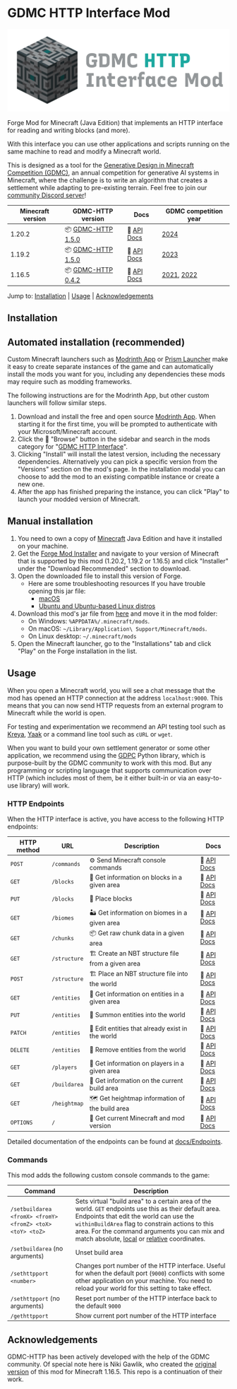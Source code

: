 # GDMC HTTP Interface Mod

![logo](common/src/main/resources/logo.png)

Forge Mod for Minecraft (Java Edition) that implements an HTTP interface for reading and writing blocks (and more).

With this interface you can use other applications and scripts running on the same machine to read and modify a Minecraft world.

This is designed as a tool for the [Generative Design in Minecraft Competition (GDMC)](https://gendesignmc.wikidot.com), an annual competition for generative AI systems in Minecraft, where the challenge is to write an algorithm that creates a settlement while adapting to pre-existing terrain. Feel free to join our [community Discord server](https://discord.gg/YwpPCRQWND)!

| Minecraft version | GDMC-HTTP version                                                                           | Docs                                                                                          | GDMC competition year                                                                                                                                                    |
|-------------------|---------------------------------------------------------------------------------------------|-----------------------------------------------------------------------------------------------|--------------------------------------------------------------------------------------------------------------------------------------------------------------------------|
| 1.20.2            | 📦 [GDMC-HTTP 1.5.0](https://github.com/Niels-NTG/gdmc_http_interface/releases/tag/v1.5.0)  | 📒 [API Docs](https://github.com/Niels-NTG/gdmc_http_interface/tree/v1.5.0/docs/Endpoints.md) | [2024](https://gendesignmc.wikidot.com/wiki:2024-settlement-generation-competition)                                                                                      |
| 1.19.2            | 📦 [GDMC-HTTP 1.5.0](https://github.com/Niels-NTG/gdmc_http_interface/releases/tag/v1.5.0)  | 📒 [API Docs](https://github.com/Niels-NTG/gdmc_http_interface/tree/v1.5.0/docs/Endpoints.md) | [2023](https://gendesignmc.wikidot.com/wiki:2023-settlement-generation-competition)                                                                                      |
| 1.16.5            | 📦 [GDMC-HTTP 0.4.2](https://github.com/nikigawlik/gdmc_http_interface/releases/tag/v0.4.2) | 📒 [API Docs](https://github.com/nikigawlik/gdmc_http_interface/wiki)                         | [2021](https://gendesignmc.wikidot.com/wiki:2021-settlement-generation-competition), [2022](https://gendesignmc.wikidot.com/wiki:2022-settlement-generation-competition) |

Jump to: [Installation](#Installation) | [Usage](#Usage) | [Acknowledgements](#Acknowledgements)

## Installation

## Automated installation (recommended)

Custom Minecraft launchers such as [Modrinth App](https://modrinth.com/app) or [Prism Launcher](https://prismlauncher.org/) make it easy to create separate instances of the game and can automatically install the mods you want for you, including any dependencies these mods may require such as modding frameworks.

The following instructions are for the Modrinth App, but other custom launchers will follow similar steps.

1. Download and install the free and open source [Modrinth App](https://modrinth.com/app). When starting it for the first time, you will be prompted to authenticate with your Microsoft/Minecraft account.
2. Click the 🔎 "Browse" button in the sidebar and search in the mods category for "[GDMC HTTP Interface](https://modrinth.com/mod/gdmc-http-interface/)".
3. Clicking "Install" will install the latest version, including the necessary dependencies. Alternatively you can pick a specific version from the "Versions" section on the mod's page. In the installation modal you can choose to add the mod to an existing compatible instance or create a new one.
4. After the app has finished preparing the instance, you can click "Play" to launch your modded version of Minecraft.

## Manual installation

1. You need to own a copy of [Minecraft](https://www.minecraft.net/) Java Edition and have it installed on your machine.
2. Get the [Forge Mod Installer](https://files.minecraftforge.net/net/minecraftforge/forge/) and navigate to your version of Minecraft that is supported by this mod (1.20.2, 1.19.2 or 1.16.5) and click "Installer" under the "Download Recommended" section to download.
3. Open the downloaded file to install this version of Forge.
    - Here are some troubleshooting resources If you have trouble opening this jar file:
        - [macOS](https://discussions.apple.com/thread/252960079)
        - [Ubuntu and Ubuntu-based Linux distros](https://itsfoss.com/run-jar-file-ubuntu-linux/)
4. Download this mod's jar file from [here](https://github.com/Niels-NTG/gdmc_http_interface/releases/latest) and move it in the mod folder:
    - On Windows: `%APPDATA%/.minecraft/mods`.
    - On macOS: `~/Library/Application\ Support/Minecraft/mods`.
    - On Linux desktop: `~/.minecraft/mods`
5. Open the Minecraft launcher, go to the "Installations" tab and click "Play" on the Forge installation in the list.

## Usage

When you open a Minecraft world, you will see a chat message that the mod has opened an HTTP connection at the address `localhost:9000`. This means that you can now send HTTP requests from an external program to Minecraft while the world is open.

For testing and experimentation we recommend an API testing tool such as [Kreya](https://kreya.app), [Yaak](https://yaak.app) or a command line tool such as `cURL` or `wget`.

When you want to build your own settlement generator or some other application, we recommend using the [GDPC](https://github.com/avdstaaij/gdpc) Python library, which is purpose-built by the GDMC community to work with this mod. But any programming or scripting language that supports communication over HTTP (which includes most of them, be it either built-in or via an easy-to-use library) will work.

### HTTP Endpoints

When the HTTP interface is active, you have access to the following HTTP endpoints:

| HTTP method | URL          | Description                                      | Docs                                                         |
| ----------- | ------------ | ------------------------------------------------ | ------------------------------------------------------------ |
| `POST`      | `/commands`  | ⚙️ Send Minecraft console commands                | 📒 [API Docs](https://github.com/Niels-NTG/gdmc_http_interface/blob/v1.5.0/docs/Endpoints.md#Send-Commands-POST-commands) |
| `GET`       | `/blocks`    | 🧱 Get information on blocks in a given area      | 📒 [API Docs](https://github.com/Niels-NTG/gdmc_http_interface/blob/v1.5.0/docs/Endpoints.md#Read-blocks-GET-blocks) |
| `PUT`       | `/blocks`    | 🧱 Place blocks                                   | 📒 [API Docs](https://github.com/Niels-NTG/gdmc_http_interface/blob/v1.5.0/docs/Endpoints.md#Place-blocks-PUT-blocks) |
| `GET`       | `/biomes`    | 🏜️ Get information on biomes in a given area      | 📒 [API Docs](https://github.com/Niels-NTG/gdmc_http_interface/blob/v1.5.0/docs/Endpoints.md#Read-biomes-GET-biomes) |
| `GET`       | `/chunks`    | 📦 Get raw chunk data in a given area             | 📒 [API Docs](https://github.com/Niels-NTG/gdmc_http_interface/blob/v1.5.0/docs/Endpoints.md#Read-chunk-data-get-chunks) |
| `GET`       | `/structure` | 🏗️ Create an NBT structure file from a given area | 📒 [API Docs](https://github.com/Niels-NTG/gdmc_http_interface/blob/v1.5.0/docs/Endpoints.md#Create-NBT-structure-file-get-structure) |
| `POST`      | `/structure` | 🏗️ Place an NBT structure file into the world     | 📒 [API Docs](https://github.com/Niels-NTG/gdmc_http_interface/blob/v1.5.0/docs/Endpoints.md#Place-NBT-structure-file-POST-structure) |
| `GET`       | `/entities`  | 🐷 Get information on entities in a given area    | 📒 [API Docs](https://github.com/Niels-NTG/gdmc_http_interface/blob/v1.5.0/docs/Endpoints.md#Read-entities-GET-entities) |
| `PUT`       | `/entities`  | 🐷 Summon entities into the world                 | 📒 [API Docs](https://github.com/Niels-NTG/gdmc_http_interface/blob/v1.5.0/docs/Endpoints.md#Create-entities-PUT-entities) |
| `PATCH`     | `/entities`  | 🐷 Edit entities that already exist in the world  | 📒 [API Docs](https://github.com/Niels-NTG/gdmc_http_interface/blob/v1.5.0/docs/Endpoints.md#Edit-entities-PATCH-entities) |
| `DELETE`    | `/entities`  | 🐷 Remove entities from the world                 | 📒 [API Docs](https://github.com/Niels-NTG/gdmc_http_interface/blob/v1.5.0/docs/Endpoints.md#Remove-entities-DELETE-entities) |
| `GET`       | `/players`   | 👷 Get information on players in a given area     | 📒 [API Docs](https://github.com/Niels-NTG/gdmc_http_interface/blob/v1.5.0/docs/Endpoints.md#Read-players-GET-players) |
| `GET`       | `/buildarea` | 📐 Get information on the current build area      | 📒 [API Docs](https://github.com/Niels-NTG/gdmc_http_interface/blob/v1.5.0/docs/Endpoints.md#Get-build-area-GET-buildarea) |
| `GET`       | `/heightmap` | 🗺️ Get heightmap information of the build area    | 📒 [API Docs](https://github.com/Niels-NTG/gdmc_http_interface/blob/v1.5.0/docs/Endpoints.md#Get-heightmap-GET-heightmap) |
| `OPTIONS`   | `/`          | 🪪 Get current Minecraft and mod version          | 📒 [API Docs](https://github.com/Niels-NTG/gdmc_http_interface/blob/v1.5.0/docs/Endpoints.md#Read-HTTP-interface-information-OPTIONS-) |

Detailed documentation of the endpoints can be found at [docs/Endpoints](./docs/Endpoints.md).

### Commands

This mod adds the following custom console commands to the game:

| Command                                                   | Description                                                                                                                                                                                                                                                                                                                                                                                                                         |
|-----------------------------------------------------------|-------------------------------------------------------------------------------------------------------------------------------------------------------------------------------------------------------------------------------------------------------------------------------------------------------------------------------------------------------------------------------------------------------------------------------------|
| `/setbuildarea <fromX> <fromY> <fromZ> <toX> <toY> <toZ>` | Sets virtual "build area" to a certain area of the world. `GET` endpoints use this as their default area. Endpoints that edit the world can use the `withinBuildArea` flag to constrain actions to this area. For the command arguments you can mix and match absolute, [local](https://minecraft.wiki/w/Coordinates#Local_coordinates) or [relative](https://minecraft.wiki/w/Coordinates#Relative_world_coordinates) coordinates. |
| `/setbuildarea` (no arguments)                            | Unset build area                                                                                                                                                                                                                                                                                                                                                                                                                    |
| `/sethttpport <number>`                                   | Changes port number of the HTTP interface. Useful for when the default port (`9000`) conflicts with some other application on your machine. You need to reload your world for this setting to take effect.                                                                                                                                                                                                                          |
| `/sethttpport` (no arguments)                             | Reset port number of the HTTP interface back to the default `9000`                                                                                                                                                                                                                                                                                                                                                                  |
| `/gethttpport`                                            | Show current port number of the HTTP interface                                                                                                                                                                                                                                                                                                                                                                                      |


## Acknowledgements

GDMC-HTTP has been actively developed with the help of the GDMC community. Of special note here is Niki Gawlik, who created the [original version](https://github.com/nilsgawlik/gdmc_http_interface) of this mod for Minecraft 1.16.5. This repo is a continuation of their work.
